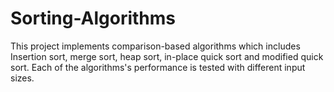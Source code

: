 # Sorting-Algorithms
This project implements comparison-based algorithms which includes Insertion sort, merge sort, heap sort, in-place quick sort and modified quick sort.
Each of the algorithms's performance is tested with different input sizes.
